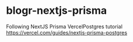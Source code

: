 # blogr-nextjs-prisma
Following NextJS Prisma VercelPostgres tutorial https://vercel.com/guides/nextjs-prisma-postgres
